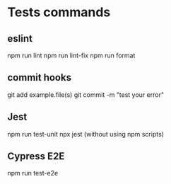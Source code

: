 # Tests commands

## eslint

npm run lint
npm run lint-fix
npm run format

## commit hooks

git add example.file(s)
git commit -m "test your error"

## Jest

npm run test-unit
npx jest (without using npm scripts)

## Cypress E2E

npm run test-e2e
